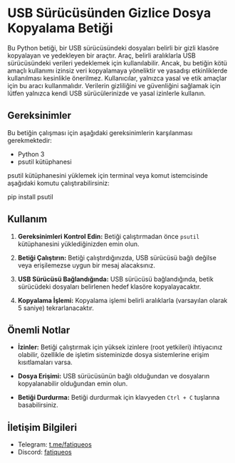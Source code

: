 # USB Sürücüsünden Gizlice Dosya Kopyalama Betiği

Bu Python betiği, bir USB sürücüsündeki dosyaları belirli bir gizli klasöre kopyalayan ve yedekleyen bir araçtır.
Araç, belirli aralıklarla USB sürücüsündeki verileri yedeklemek için kullanılabilir. Ancak, bu betiğin kötü amaçlı kullanımı izinsiz veri kopyalamaya yöneliktir ve yasadışı etkinliklerde kullanılması kesinlikle önerilmez.
Kullanıcılar, yalnızca yasal ve etik amaçlar için bu aracı kullanmalıdır. Verilerin gizliliğini ve güvenliğini sağlamak için lütfen yalnızca kendi USB sürücülerinizde ve yasal izinlerle kullanın.

## Gereksinimler

Bu betiğin çalışması için aşağıdaki gereksinimlerin karşılanması gerekmektedir:
- Python 3
- psutil kütüphanesi

psutil kütüphanesini yüklemek için terminal veya komut istemcisinde aşağıdaki komutu çalıştırabilirsiniz:

pip install psutil

## Kullanım

1. **Gereksinimleri Kontrol Edin:** Betiği çalıştırmadan önce `psutil` kütüphanesini yüklediğinizden emin olun.

2. **Betiği Çalıştırın:** Betiği çalıştırdığınızda, USB sürücüsü bağlı değilse veya erişilemezse uygun bir mesaj alacaksınız.

3. **USB Sürücüsü Bağlandığında:** USB sürücüsü bağlandığında, betik sürücüdeki dosyaları belirlenen hedef klasöre kopyalayacaktır.

4. **Kopyalama İşlemi:** Kopyalama işlemi belirli aralıklarla (varsayılan olarak 5 saniye) tekrarlanacaktır.

## Önemli Notlar

- **İzinler:** Betiği çalıştırmak için yüksek izinlere (root yetkileri) ihtiyacınız olabilir, özellikle de işletim sisteminizde dosya sistemlerine erişim kısıtlamaları varsa.

- **Dosya Erişimi:** USB sürücüsünün bağlı olduğundan ve dosyaların kopyalanabilir olduğundan emin olun.

- **Betiği Durdurma:** Betiği durdurmak için klavyeden `Ctrl + C` tuşlarına basabilirsiniz.

## İletişim Bilgileri

- Telegram: [t.me/fatiqueos](https://t.me/fatiqueos)
- Discord: [fatiqueos](https://discord.com/users/1178837358523719704)
